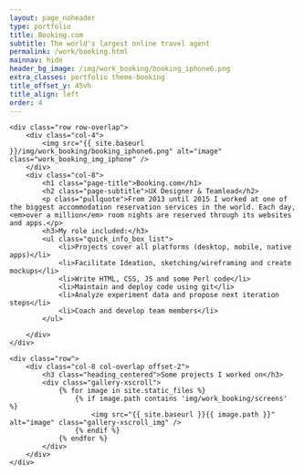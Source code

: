 ```yaml
---
layout: page_noheader
type: portfolio
title: Booking.com
subtitle: The world's largest online travel agent 
permalink: /work/booking.html
mainnav: hide
header_bg_image: /img/work_booking/booking_iphone6.png
extra_classes: portfolio theme-booking
title_offset_y: 45vh
title_align: left
order: 4
---
```


<div class="wrapper">
	
	<div class="row row-overlap">		
		<div class="col-4">
	        <img src="{{ site.baseurl }}/img/work_booking/booking_iphone6.png" alt="image" class="work_booking_img_iphone" />
	    </div>	
		<div class="col-8">
			<h1 class="page-title">Booking.com</h1>
			<h2 class="page-subtitle">UX Designer & Teamlead</h2>
			<p class="pullquote">From 2013 until 2015 I worked at one of the biggest accommodation reservation services in the world. Each day, <em>over a million</em> room nights are reserved through its websites and apps.</p>
			<h3>My role included:</h3>
			<ul class="quick_info_box_list">
				<li>Projects cover all platforms (desktop, mobile, native apps)</li>
				<li>Facilitate Ideation, sketching/wireframing and create mockups</li> 
				<li>Write HTML, CSS, JS and some Perl code</li>
				<li>Maintain and deploy code using git</li>
				<li>Analyze experiment data and propose next iteration steps</li>
				<li>Coach and develop team members</li>
			</ul>
					
		</div>				
	</div>

	<div class="row">
		<div class="col-8 col-overlap offset-2">
			<h3 class="heading_centered">Some projects I worked on</h3>
			<div class="gallery-xscroll">
				{% for image in site.static_files %}
				    {% if image.path contains 'img/work_booking/screens' %}
				        <img src="{{ site.baseurl }}{{ image.path }}" alt="image" class="gallery-xscroll_img" />
				    {% endif %}
				{% endfor %}
			</div>
		</div>
	</div>

</div>
